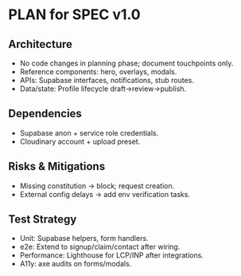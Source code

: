 # PLAN for SPEC v1.0

## Architecture
- No code changes in planning phase; document touchpoints only.
- Reference components: hero, overlays, modals.
- APIs: Supabase interfaces, notifications, stub routes.
- Data/state: Profile lifecycle draft→review→publish.

## Dependencies
- Supabase anon + service role credentials.
- Cloudinary account + upload preset.

## Risks & Mitigations
- Missing constitution → block; request creation.
- External config delays → add env verification tasks.

## Test Strategy
- Unit: Supabase helpers, form handlers.
- e2e: Extend to signup/claim/contact after wiring.
- Performance: Lighthouse for LCP/INP after integrations.
- A11y: axe audits on forms/modals.
